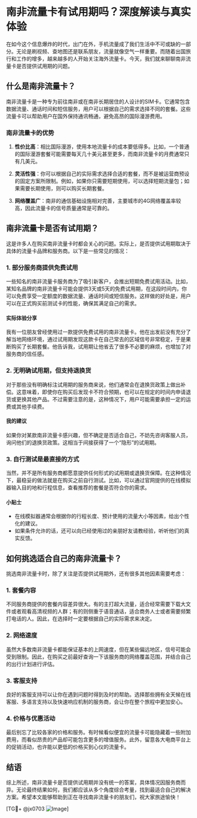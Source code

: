 # 南非流量卡有试用期吗？深度解读与真实体验

在如今这个信息爆炸的时代，出门在外，手机流量成了我们生活中不可或缺的一部分。无论是刷视频、查地图还是联系朋友，流量就像空气一样重要。而随着出国旅行和工作的增多，越来越多的人开始关注海外流量卡。今天，我们就来聊聊南非流量卡是否提供试用期的问题。

## 什么是南非流量卡？

南非流量卡是一种专为前往南非或在南非长期居住的人设计的SIM卡。它通常包含数据流量、通话时间和短信服务，用户可以根据自己的需求选择不同的套餐。这些流量卡可以帮助用户在国外保持通讯畅通，避免高昂的国际漫游费用。

### 南非流量卡的优势

1. **性价比高**：相比国际漫游，使用本地流量卡的成本要低得多。比如，一个普通的国际漫游套餐可能需要每天几十美元甚至更多，而南非流量卡的月费通常只有几美元。
   
2. **灵活性强**：你可以根据自己的实际需求选择合适的套餐，而不是被运营商预设的固定方案所限制。例如，如果你只需要短期使用，可以选择短期流量包；如果需要长期使用，则可以购买长期套餐。

3. **网络覆盖广**：南非的通信基础设施相对完善，主要城市的4G网络覆盖率较高，因此流量卡的信号质量通常是可靠的。

## 南非流量卡是否有试用期？

这是许多人在购买南非流量卡时都会关心的问题。实际上，是否提供试用期取决于具体的流量卡品牌和服务商。以下是一些常见的情况：

### 1. 部分服务商提供免费试用

一些知名的南非流量卡服务商为了吸引新客户，会推出短期免费试用活动。比如，某知名品牌的南非流量卡可能会提供3天或5天的免费试用期，在这段时间内，你可以免费享受一定额度的数据流量、通话时间或短信服务。这样做的好处是，用户可以在正式购买前测试卡的性能，确保其满足自己的需求。

#### 实际体验分享
我有一位朋友曾经使用过一款提供免费试用的南非流量卡。他在出发前没有充分了解当地网络环境，通过试用期发现这款卡在自己常去的区域信号非常稳定，于是果断购买了长期套餐。他告诉我，试用期让他省去了很多不必要的麻烦，也增加了对服务商的信任感。

### 2. 无明确试用期，但支持退换货

对于那些没有明确标注试用期的服务商来说，他们通常会在退换货政策上做出补偿。这意味着，即使你在购买后发现卡不符合预期，也可以在规定的时间内申请退货或更换其他产品。不过需要注意的是，这种情况下，用户可能需要承担一定的运费或其他手续费。

#### 我的建议
如果你对某款南非流量卡感兴趣，但不确定是否适合自己，不妨先咨询客服人员，询问他们的退换货政策。这相当于间接获得了一个“隐形”的试用期。

### 3. 自行测试是最直接的方式

当然，并不是所有服务商都愿意提供任何形式的试用期或退换货保障。在这种情况下，最稳妥的做法就是在购买之前自行测试。比如，可以通过官网提供的在线模拟器输入目的地和行程信息，查看推荐的套餐是否符合你的需求。

#### 小贴士
- 在线模拟器通常会根据你的行程长度、预计使用的流量大小等因素，给出个性化的建议。
- 如果条件允许的话，还可以向已经使用过的亲朋好友请教经验，听听他们的真实反馈。

## 如何挑选适合自己的南非流量卡？

挑选南非流量卡时，除了关注是否提供试用期外，还有很多其他因素需要考虑：

### 1. 套餐内容

不同服务商提供的套餐内容差异很大。有的主打超大流量，适合经常需要下载大文件或者观看高清视频的人群；有的则侧重于语音通话，适合商务人士或者需要频繁打电话的人。因此，在选择时一定要根据自己的实际需求来决定。

### 2. 网络速度

虽然大多数南非流量卡都能保证基本的上网速度，但在某些偏远地区，信号可能会受到限制。因此，在购买之前最好查询一下该服务商的网络覆盖范围，并结合自己的出行计划进行评估。

### 3. 客服支持

良好的客服支持可以让你在遇到问题时得到及时的帮助。选择那些拥有全天候在线客服、多语言支持以及快速响应机制的服务商，会让你在整个旅程中更加安心。

### 4. 价格与优惠活动

最后别忘了比较各家的价格和服务。有时候看似便宜的流量卡可能隐藏着一些附加费用，而看似昂贵的产品却可能包含更多的增值服务。此外，留意各大电商平台上的促销活动，也许能以更低的价格买到心仪的流量卡。

## 结语

综上所述，南非流量卡是否提供试用期并没有统一的答案，具体情况因服务商而异。无论最终结果如何，我们都应该从多个角度综合考量，找到最适合自己的解决方案。希望本文能够帮助到正在寻找南非流量卡的朋友们，祝大家旅途愉快！

[TG💪+ @jx0703 ![Image](https://github.com/user-attachments/assets/dbca1d08-cadb-493c-b0ec-ad6f7a83f270)]